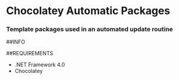 Chocolatey Automatic Packages
=============================================  
### Template packages used in an automated update routine
##INFO

  
##REQUIREMENTS
* .NET Framework 4.0   
* Chocolatey  